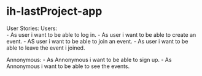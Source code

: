 # ih-lastProject-app

User Stories:
	Users:	
	- As user i want to be able to log in.
	- As user i want to be able to create an event.
	- AS user i want to be able to join an event.
	- As user i want to be able to leave the event i joined.
	
Annonymous:
	- As Annonymous i want to be able to sign up.
	- As Annonymous i want to be able to see the events.
